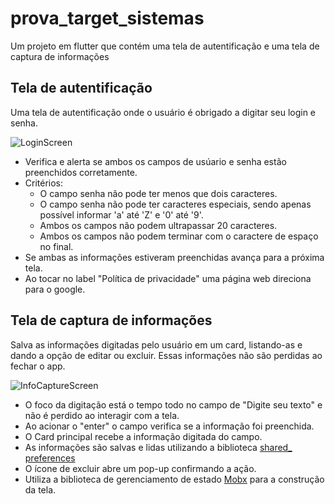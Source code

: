 # prova_target_sistemas

Um projeto em flutter que contém uma tela de autentificação e uma tela de captura de informações

## Tela de autentificação
Uma tela de autentificação onde o usuário é obrigado a digitar seu login e senha.

![LoginScreen](https://github.com/waguip/flutter_target_sistemas/assets/51832038/f3477fc2-1907-4d09-ab40-fc0026e53bb6) 

- Verifica e alerta se ambos os campos de usúario e senha estão preenchidos corretamente.
- Critérios:
  - O campo senha não pode ter menos que dois caracteres. 
  - O campo senha não pode ter caracteres especiais, sendo apenas possível 
informar 'a' até 'Z' e '0' até '9'. 
  - Ambos os campos não podem ultrapassar 20 caracteres. 
  - Ambos os campos não podem terminar com o caractere de espaço no final. 
- Se ambas as informações estiveram preenchidas avança para a próxima tela. 
- Ao tocar no label "Política de privacidade" uma página web direciona para o google.

## Tela de captura de informações
Salva as informações digitadas pelo usuário em um card, listando-as e dando a opção de editar ou excluir. Essas informações não são perdidas ao fechar o app.

![InfoCaptureScreen](https://github.com/waguip/flutter_target_sistemas/assets/51832038/af62cf87-4b90-4e3c-abdc-394b1d387092)

- O foco da digitação está o tempo todo no campo de "Digite seu texto" e não é perdido ao interagir com a tela. 
- Ao acionar o "enter" o campo verifica se a informação foi preenchida. 
- O Card principal recebe a informação digitada do campo. 
- As informações são salvas e lidas utilizando a biblioteca [shared_ preferences](https://pub.dev/packages/shared_preferences)
- O ícone de excluir abre um pop-up confirmando a ação.
- Utiliza a biblioteca de gerenciamento de estado [Mobx](https://pub.dev/packages/mobx) para a construção da tela.

